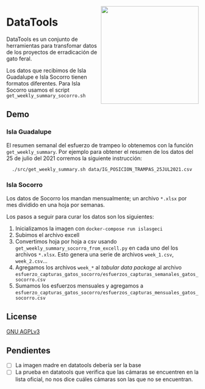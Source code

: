 <a href="https://www.islas.org.mx/"><img src="https://www.islas.org.mx/img/logo.svg" align="right" width="256" /></a>

# DataTools

DataTools es un conjunto de herramientas para transfomar datos de los proyectos de erradicación de
gato feral.

Los datos que recibimos de Isla Guadalupe e Isla Socorro tienen formatos diferentes. Para Isla Socorro usamos el script 
`get_weekly_summary_socorro.sh`

## Demo
### Isla Guadalupe
El resumen semanal del esfuerzo de trampeo lo obtenemos con la función `get_weekly_summary`.
Por ejemplo para obtener el resumen de los datos del 25 de julio del 2021 corremos la siguiente instrucción:
  ```bash
    ./src/get_weekly_summary.sh data/IG_POSICION_TRAMPAS_25JUL2021.csv 
  ```
### Isla Socorro
Los datos de Socorro los mandan mensualmente; un archivo `*.xlsx` por mes dividido en una hoja por semanas. 



Los pasos a seguir para curar los datos son los siguientes:
1. Inicializamos la imagen con `docker-compose run islasgeci`
2. Subimos el archivo excell 
3. Convertimos hoja por hoja a csv usando `get_weekly_summary_socorro_from_excell.py` en cada uno del los archivos `*.xlsx`. Esto genera una serie de archivos `week_1.csv`, `week_2.csv`...
4. Agregamos los archivos `week_*` al _tabular data package_ al archivo `esfuerzo_capturas_gatos_socorro/esfuerzos_capturas_semanales_gatos_socorro.csv`
5. Sumamos los esfuerzos mensuales y agregamos a `esfuerzo_capturas_gatos_socorro/esfuerzos_capturas_mensuales_gatos_socorro.csv`


## License

[GNU AGPLv3](https://choosealicense.com/licenses/agpl-3.0/)

## Pendientes
- [ ] La imagen madre en datatools debería ser la base
- [ ] La prueba en datatools que verifica que las cámaras se encuentren en la lista oficial, no nos dice cuáles cámaras son las que no se encuentran.
